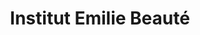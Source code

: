 ---
title: "Institut Emilie Beauté"
url: /terrasson-lavilledieu/institut-emilie-beaute/
shop: beauté
---
